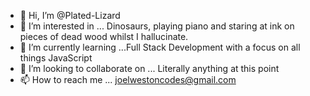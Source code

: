 - 👋 Hi, I’m @Plated-Lizard
- 👀 I’m interested in ... Dinosaurs, playing piano and staring at ink on pieces of dead wood whilst I hallucinate.
- 🌱 I’m currently learning ...Full Stack Development with a focus on all things JavaScript
- 💞️ I’m looking to collaborate on ... Literally anything at this point
- 📫 How to reach me ... joelwestoncodes@gmail.com

<!---
Plated-Lizard/Plated-Lizard is a ✨ special ✨ repository because its `README.md` (this file) appears on your GitHub profile.
You can click the Preview link to take a look at your changes.
--->
